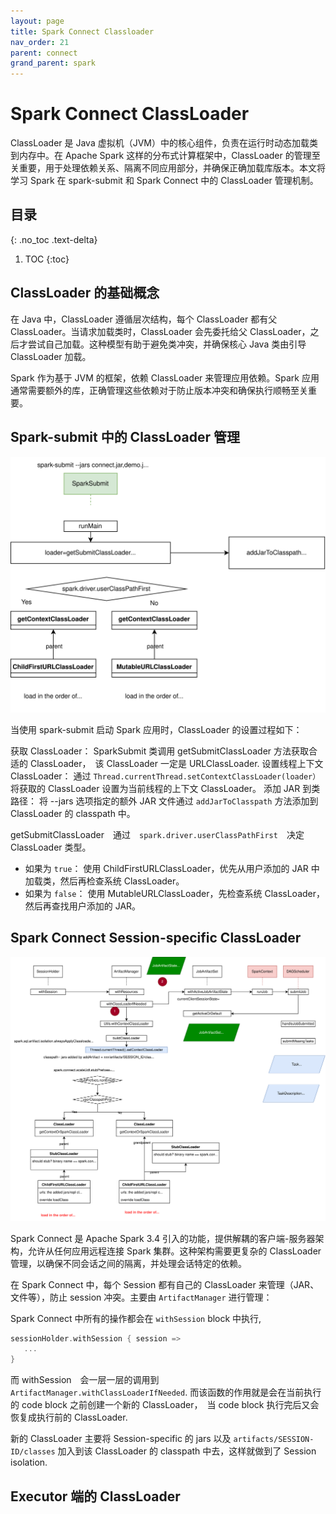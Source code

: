 ```yaml
---
layout: page
title: Spark Connect Classloader
nav_order: 21
parent: connect
grand_parent: spark
---
```


# Spark Connect ClassLoader

ClassLoader 是 Java 虚拟机（JVM）中的核心组件，负责在运行时动态加载类到内存中。在 Apache Spark 这样的分布式计算框架中，ClassLoader 的管理至关重要，用于处理依赖关系、隔离不同应用部分，并确保正确加载库版本。本文将学习 Spark 在 spark-submit 和 Spark Connect 中的 ClassLoader 管理机制。

## 目录
{: .no_toc .text-delta}

1. TOC
{:toc}

## ClassLoader 的基础概念

在 Java 中，ClassLoader 遵循层次结构，每个 ClassLoader 都有父 ClassLoader。当请求加载类时，ClassLoader 会先委托给父 ClassLoader，之后才尝试自己加载。这种模型有助于避免类冲突，并确保核心 Java 类由引导 ClassLoader 加载。

Spark 作为基于 JVM 的框架，依赖 ClassLoader 来管理应用依赖。Spark 应用通常需要额外的库，正确管理这些依赖对于防止版本冲突和确保执行顺畅至关重要。

## Spark-submit 中的 ClassLoader 管理

![spark-submit-classloader](/docs/spark/connect/classloader/spark-connect-spark-submit-classloader.drawio.svg)

当使用 spark-submit 启动 Spark 应用时，ClassLoader 的设置过程如下：

获取 ClassLoader： SparkSubmit 类调用 getSubmitClassLoader 方法获取合适的 ClassLoader，　该 ClassLoader 一定是 URLClassLoader.
设置线程上下文 ClassLoader： 通过 `Thread.currentThread.setContextClassLoader(loader）` 将获取的 ClassLoader 设置为当前线程的上下文 ClassLoader。
添加 JAR 到类路径： 将 --jars 选项指定的额外 JAR 文件通过 `addJarToClasspath` 方法添加到 ClassLoader 的 classpath 中。

getSubmitClassLoader　通过　`spark.driver.userClassPathFirst`　决定 ClassLoader 类型。

- 如果为 `true`： 使用 ChildFirstURLClassLoader，优先从用户添加的 JAR 中加载类，然后再检查系统 ClassLoader。
- 如果为 `false`： 使用 MutableURLClassLoader，先检查系统 ClassLoader，然后再查找用户添加的 JAR。

## Spark Connect Session-specific ClassLoader

![connect-session-specific-classloader](/docs/spark/connect/classloader/spark-connect-Session-classloader.drawio.svg)

Spark Connect 是 Apache Spark 3.4 引入的功能，提供解耦的客户端-服务器架构，允许从任何应用远程连接 Spark 集群。这种架构需要更复杂的 ClassLoader 管理，以确保不同会话之间的隔离，并处理会话特定的依赖。

在 Spark Connect 中，每个 Session 都有自己的 ClassLoader 来管理（JAR、文件等），防止 session 冲突。主要由 `ArtifactManager` 进行管理：

Spark Connect 中所有的操作都会在 `withSession` block 中执行,

``` scala
sessionHolder.withSession { session =>
   ...
}
```

而 withSession　会一层一层的调用到 `ArtifactManager.withClassLoaderIfNeeded`. 而该函数的作用就是会在当前执行的 code block 之前创建一个新的 ClassLoader，　当 code block 执行完后又会恢复成执行前的 ClassLoader.

新的 ClassLoader 主要将 Session-specific 的 jars 以及 `artifacts/SESSION-ID/classes` 加入到该 ClassLoader 的 classpath 中去，这样就做到了 Session isolation.

## Executor 端的 ClassLoader

